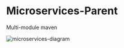 # Microservices-Parent
Multi-module maven

![microservices-diagram](https://miro.medium.com/v2/resize:fit:1400/1*vkHiocXhkClGCDzkNBTeQQ.png)
